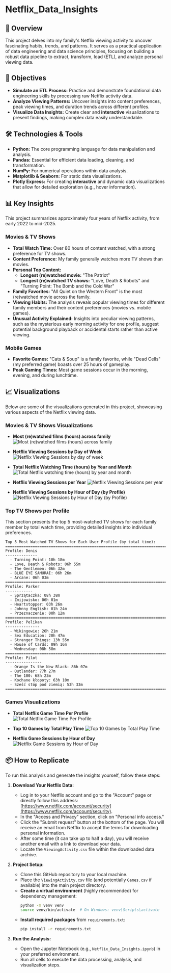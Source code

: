 # Netflix_Data_Insights

## 🚀 Overview

This project delves into my family's Netflix viewing activity to uncover fascinating habits, trends, and patterns. It serves as a practical application of data engineering and data science principles, focusing on building a robust data pipeline to extract, transform, load (ETL), and analyze personal viewing data.

## 🎯 Objectives

* **Simulate an ETL Process:** Practice and demonstrate foundational data engineering skills by processing raw Netflix activity data.
* **Analyze Viewing Patterns:** Uncover insights into content preferences, peak viewing times, and duration trends across different profiles.
* **Visualize Data Insights:** Create clear and **interactive** visualizations to present findings, making complex data easily understandable.

## 🛠️ Technologies & Tools

* **Python:** The core programming language for data manipulation and analysis.
* **Pandas:** Essential for efficient data loading, cleaning, and transformation.
* **NumPy:** For numerical operations within data analysis.
* **Matplotlib & Seaborn:** For static data visualizations.
* **Plotly Express:** For creating **interactive** and dynamic data visualizations that allow for detailed exploration (e.g., hover information).

## 📊 Key Insights

This project summarizes approximately four years of Netflix activity, from early 2022 to mid-2025.

### Movies & TV Shows

* **Total Watch Time:** Over 80 hours of content watched, with a strong preference for TV shows.
* **Content Preference:** My family generally watches more TV shows than movies.
* **Personal Top Content:**
    * **Longest (re)watched movie:** "The Patriot"
    * **Longest (re)watched TV shows:** "Love, Death & Robots" and "Turning Point: The Bomb and the Cold War"
* **Family Favorites:** "All Quiet on the Western Front" is the most (re)watched movie across the family.
* **Viewing Habits:** The analysis reveals popular viewing times for different family members and their content preferences (movies vs. mobile games).
* **Unusual Activity Explained:** Insights into peculiar viewing patterns, such as the mysterious early morning activity for one profile, suggest potential background playback or accidental starts rather than active viewing.

### Mobile Games

* **Favorite Games:** "Cats & Soup" is a family favorite, while "Dead Cells" (my preferred game) boasts over 25 hours of gameplay.
* **Peak Gaming Times:** Most game sessions occur in the morning, evening, and during lunchtime.

## 📈 Visualizations

Below are some of the visualizations generated in this project, showcasing various aspects of the Netflix viewing data.

### Movies & TV Shows Visualizations

* **Most (re)watched films (hours) across family**
    ![Most (re)watched films (hours) across family](https://github.com/Denis2999/Netflix_Data_Insights/blob/main/img/most_rewatched_films.png)


* **Netflix Viewing Sessions by Day of Week**
    ![Netflix Viewing Sessions by day of week](https://github.com/Denis2999/Netflix_Data_Insights/blob/main/img/day_of_week_sessions.png)


* **Total Netflix Watching Time (hours) by Year and Month**
    ![Total Netflix watching time (hours) by year and month](https://github.com/Denis2999/Netflix_Data_Insights/blob/main/img/year_month_watching_time.png)


* **Netflix Viewing Sessions per Year**
    ![Netflix Viewing Sessions per year](https://github.com/Denis2999/Netflix_Data_Insights/blob/main/img/per_year_sessions.png)


* **Netflix Viewing Sessions by Hour of Day (by Profile)**
    ![Netflix Viewing Sessions by Hour of Day (by Profile)](https://github.com/Denis2999/Netflix_Data_Insights/blob/main/img/hour_of_day_sessions.png)

### Top TV Shows per Profile

This section presents the top 5 most-watched TV shows for each family member by total watch time, providing detailed insights into individual preferences.

```
Top 5 Most Watched TV Shows for Each User Profile (by total time):
================================================================================
Profile: Denis
--------------
  - Turning Point: 10h 18m
  - Love, Death & Robots: 06h 55m
  - The Gentlemen: 06h 32m
  - BLUE EYE SAMURAI: 06h 26m
  - Arcane: 06h 03m
================================================================================
Profile: Parker
------------
  - Sprzątaczka: 08h 38m
  - Żmijowisko: 06h 01m
  - Heartstopper: 03h 26m
  - Johnny English: 01h 24m
  - Przeznaczenie: 00h 12m
================================================================================
Profile: Pelikan
---------------
  - Wikingowie: 26h 21m
  - Sex Education: 20h 47m
  - Stranger Things: 13h 55m
  - House of Cards: 09h 16m
  - Wednesday: 08h 58m
================================================================================
Profile: Pilot
----------------
  - Orange Is the New Black: 86h 07m
  - Outlander: 77h 27m
  - The 100: 68h 23m
  - Kochane kłopoty: 63h 10m
  - Sześć stóp pod ziemią: 53h 33m
================================================================================
```
### Games Visualizations

* **Total Netflix Game Time Per Profile**
    ![Total Netflix Game Time Per Profile](https://github.com/Denis2999/Netflix_Data_Insights/blob/main/img/game_time_per_profile.png)

* **Top 10 Games by Total Play Time**
    ![Top 10 Games by Total Play Time](https://github.com/Denis2999/Netflix_Data_Insights/blob/main/img/total_play_time.png)

* **Netflix Game Sessions by Hour of Day**
    ![Netflix Game Sessions by Hour of Day](https://github.com/Denis2999/Netflix_Data_Insights/blob/main/img/sessions_in_a_day.png)

## 📦 How to Replicate

To run this analysis and generate the insights yourself, follow these steps:

1.  **Download Your Netflix Data:**
    * Log in to your Netflix account and go to the "Account" page or directly follow this address: [https://www.netflix.com/account/security](https://www.netflix.com/account/security).
    * In the "Access and Privacy" section, click on "Personal info access."
    * Click the "Submit request" button at the bottom of the page. You will receive an email from Netflix to accept the terms for downloading personal information.
    * After some time (it can take up to half a day), you will receive another email with a link to download your data.
    * Locate the `ViewingActivity.csv` file within the downloaded data archive.

2.  **Project Setup:**
    * Clone this GitHub repository to your local machine.
    * Place the `ViewingActivity.csv` file (and potentially `Games.csv` if available) into the main project directory.
    * **Create a virtual environment** (highly recommended) for dependency management:
        ```bash
        python -m venv venv
        source venv/bin/activate  # On Windows: venv\Scripts\activate
        ```
    * **Install required packages** from `requirements.txt`:
        ```bash
        pip install -r requirements.txt
        ```

3.  **Run the Analysis:**
    * Open the Jupyter Notebook (e.g., `Netflix_Data_Insights.ipynb`) in your preferred environment.
    * Run all cells to execute the data processing, analysis, and visualization steps.
